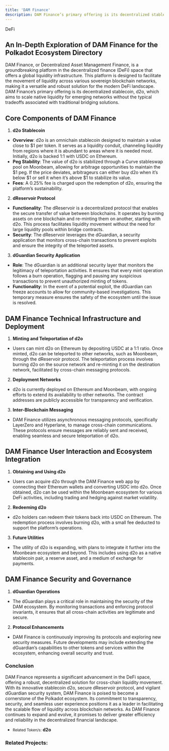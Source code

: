 ```yaml
---
title: 'DAM Finance'
description: DAM Finance’s primary offering is its decentralized stablecoin, d2o, which aims to scale native liquidity for emerging networks.
---
```

DeFi  


An In-Depth Exploration of DAM Finance for the Polkadot Ecosystem Directory
---------------------------------------------------------------------------

DAM Finance, or Decentralized Asset Management Finance, is a groundbreaking platform in the decentralized finance (DeFi) space that offers a global liquidity infrastructure. This platform is designed to facilitate the movement of liquidity across various sovereign blockchain networks, making it a versatile and robust solution for the modern DeFi landscape. DAM Finance’s primary offering is its decentralized stablecoin, d2o, which aims to scale native liquidity for emerging networks without the typical tradeoffs associated with traditional bridging solutions.

**Core Components of DAM Finance**
----------------------------------

1. **d2o Stablecoin**
  
  
  - **Overview**: d2o is an omnichain stablecoin designed to maintain a value close to $1 per token. It serves as a liquidity conduit, channeling liquidity from regions where it is abundant to areas where it is needed most. Initially, d2o is backed 1:1 with USDC on Ethereum.
  - **Peg Stability**: The value of d2o is stabilized through a Curve stableswap pool on Moonbeam, allowing for arbitrage opportunities to maintain the $1 peg. If the price deviates, arbitrageurs can either buy d2o when it’s below $1 or sell it when it’s above $1 to stabilize its value.
  - **Fees**: A 0.25% fee is charged upon the redemption of d2o, ensuring the platform’s sustainability.
2. **dReservoir Protocol**
  
  
  - **Functionality**: The dReservoir is a decentralized protocol that enables the secure transfer of value between blockchains. It operates by burning assets on one blockchain and re-minting them on another, starting with d2o. This process facilitates liquidity movement without the need for large liquidity pools within bridge contracts.
  - **Security**: The dReservoir leverages the dGuardian, a security application that monitors cross-chain transactions to prevent exploits and ensure the integrity of the teleported assets.
3. **dGuardian Security Application**
  
  
  - **Role**: The dGuardian is an additional security layer that monitors the legitimacy of teleportation activities. It ensures that every mint operation follows a burn operation, flagging and pausing any suspicious transactions to prevent unauthorized minting of tokens.
  - **Functionality**: In the event of a potential exploit, the dGuardian can freeze accounts to allow for community-based investigations. This temporary measure ensures the safety of the ecosystem until the issue is resolved.

**DAM Finance Technical Infrastructure and Deployment**
-------------------------------------------------------

1. **Minting and Teleportation of d2o**
  
  
  - Users can mint d2o on Ethereum by depositing USDC at a 1:1 ratio. Once minted, d2o can be teleported to other networks, such as Moonbeam, through the dReservoir protocol. The teleportation process involves burning d2o on the source network and re-minting it on the destination network, facilitated by cross-chain messaging protocols.
2. **Deployment Networks**
  
  
  - d2o is currently deployed on Ethereum and Moonbeam, with ongoing efforts to extend its availability to other networks. The contract addresses are publicly accessible for transparency and verification.
3. **Inter-Blockchain Messaging**
  
  
  - DAM Finance utilizes asynchronous messaging protocols, specifically LayerZero and Hyperlane, to manage cross-chain communications. These protocols ensure messages are reliably sent and received, enabling seamless and secure teleportation of d2o.

**DAM Finance User Interaction and Ecosystem Integration**
----------------------------------------------------------

1. **Obtaining and Using d2o**
  
  
  - Users can acquire d2o through the DAM Finance web app by connecting their Ethereum wallets and converting USDC into d2o. Once obtained, d2o can be used within the Moonbeam ecosystem for various DeFi activities, including trading and hedging against market volatility.
2. **Redeeming d2o**
  
  
  - d2o holders can redeem their tokens back into USDC on Ethereum. The redemption process involves burning d2o, with a small fee deducted to support the platform’s operations.
3. **Future Utilities**
  
  
  - The utility of d2o is expanding, with plans to integrate it further into the Moonbeam ecosystem and beyond. This includes using d2o as a native stablecoin pair, a reserve asset, and a medium of exchange for payments.

**DAM Finance Security and Governance**
---------------------------------------

1. **dGuardian Operations**
  
  
  - The dGuardian plays a critical role in maintaining the security of the DAM ecosystem. By monitoring transactions and enforcing protocol invariants, it ensures that all cross-chain activities are legitimate and secure.
2. **Protocol Enhancements**
  
  
  - DAM Finance is continuously improving its protocols and exploring new security measures. Future developments may include extending the dGuardian’s capabilities to other tokens and services within the ecosystem, enhancing overall security and trust.

### **Conclusion**

DAM Finance represents a significant advancement in the DeFi space, offering a robust, decentralized solution for cross-chain liquidity movement. With its innovative stablecoin d2o, secure dReservoir protocol, and vigilant dGuardian security system, DAM Finance is poised to become a cornerstone of the Polkadot ecosystem. Its commitment to transparency, security, and seamless user experience positions it as a leader in facilitating the scalable flow of liquidity across blockchain networks. As DAM Finance continues to expand and evolve, it promises to deliver greater efficiency and reliability in the decentralized financial landscape.

- <small>Related Token/s:</small> **d2o**

### Related Projects:
